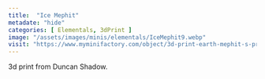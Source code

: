 ```yaml
---
title:  "Ice Mephit"
metadate: "hide"
categories: [ Elementals, 3dPrint ]
image: "/assets/images/minis/elementals/IceMephit9.webp"
visit: "https://www.myminifactory.com/object/3d-print-earth-mephit-s-pre-supported-148721"
---
```

3d print from Duncan Shadow.